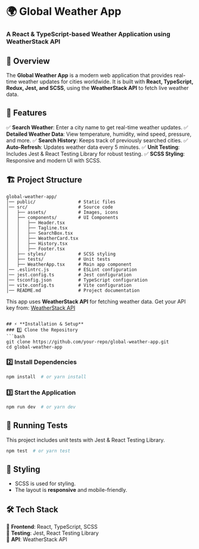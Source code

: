 # 🌍 Global Weather App

### **A React & TypeScript-based Weather Application using WeatherStack API**

## 📌 **Overview**
The **Global Weather App** is a modern web application that provides real-time weather updates for cities worldwide. It is built with **React, TypeScript, Redux, Jest, and SCSS**, using the **WeatherStack API** to fetch live weather data.

## 🚀 **Features**
✅ **Search Weather**: Enter a city name to get real-time weather updates.
✅ **Detailed Weather Data**: View temperature, humidity, wind speed, pressure, and more.
✅ **Search History**: Keeps track of previously searched cities.
✅ **Auto-Refresh**: Updates weather data every 5 minutes.
✅ **Unit Testing**: Includes Jest & React Testing Library for robust testing.
✅ **SCSS Styling**: Responsive and modern UI with SCSS.

## 🏗 **Project Structure**
```
global-weather-app/
│── public/                # Static files
│── src/                   # Source code
│   ├── assets/            # Images, icons
│   ├── components/        # UI Components
│   │   ├── Header.tsx
│   │   ├── Tagline.tsx
│   │   ├── SearchBox.tsx
│   │   ├── WeatherCard.tsx
│   │   ├── History.tsx
│   │   ├── Footer.tsx
│   ├── styles/            # SCSS styling
│   ├── tests/             # Unit tests
│   ├── WeatherApp.tsx     # Main app component
│── .eslintrc.js           # ESLint configuration
│── jest.config.ts         # Jest configuration
│── tsconfig.json          # TypeScript configuration
│── vite.config.ts         # Vite configuration
│── README.md              # Project documentation
```

This app uses **WeatherStack API** for fetching weather data. Get your API key from:
[WeatherStack API](https://weatherstack.com/)


```

## ⚡ **Installation & Setup**
### 1️⃣ Clone the Repository
```bash
git clone https://github.com/your-repo/global-weather-app.git
cd global-weather-app
```

### 2️⃣ Install Dependencies
```bash
npm install  # or yarn install
```

### 3️⃣ Start the Application
```bash
npm run dev  # or yarn dev
```

## 🧪 **Running Tests**
This project includes unit tests with Jest & React Testing Library.
```bash
npm test  # or yarn test
```

## 🎨 **Styling**
- SCSS is used for styling.
- The layout is **responsive** and mobile-friendly.

## 🛠 **Tech Stack**
🔹 **Frontend**: React, TypeScript, SCSS  
🔹 **Testing**: Jest, React Testing Library  
🔹 **API**: WeatherStack API  


